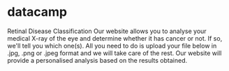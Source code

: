# datacamp
Retinal Disease Classification
Our website allows you to analyse your medical X-ray of the eye and determine whether it has cancer or not. If so, we'll tell you which one(s).
All you need to do is upload your file below in .jpg, .png or .jpeg format and we will take care of the rest.
Our website will provide a personalised analysis based on the results obtained.
